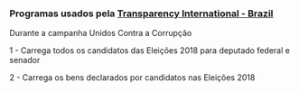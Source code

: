 ### Programas usados pela [Transparency International - Brazil](https://transparenciainternacional.org.br)

Durante a campanha Unidos Contra a Corrupção

1 - Carrega todos os candidatos das Eleições 2018 para deputado federal e senador

2 - Carrega os bens declarados por candidatos nas Eleições 2018
